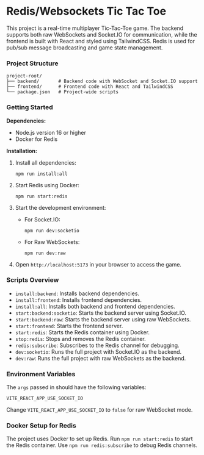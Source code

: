 # Redis/Websockets Tic Tac Toe

This project is a real-time multiplayer Tic-Tac-Toe game. The backend supports both raw WebSockets and Socket.IO for communication, while the frontend is built with React and styled using TailwindCSS. Redis is used for pub/sub message broadcasting and game state management.

### Project Structure

```
project-root/
├── backend/       # Backend code with WebSocket and Socket.IO support
├── frontend/      # Frontend code with React and TailwindCSS
└── package.json   # Project-wide scripts
```

### Getting Started

**Dependencies:**

- Node.js version 16 or higher
- Docker for Redis

**Installation:**

1. Install all dependencies:

   ```
   npm run install:all
   ```

2. Start Redis using Docker:

   ```
   npm run start:redis
   ```

3. Start the development environment:

   - For Socket.IO:
     ```
     npm run dev:socketio
     ```
   - For Raw WebSockets:
     ```
     npm run dev:raw
     ```

4. Open `http://localhost:5173` in your browser to access the game.

### Scripts Overview

- `install:backend`: Installs backend dependencies.
- `install:frontend`: Installs frontend dependencies.
- `install:all`: Installs both backend and frontend dependencies.
- `start:backend:socketio`: Starts the backend server using Socket.IO.
- `start:backend:raw`: Starts the backend server using raw WebSockets.
- `start:frontend`: Starts the frontend server.
- `start:redis`: Starts the Redis container using Docker.
- `stop:redis`: Stops and removes the Redis container.
- `redis:subscribe`: Subscribes to the Redis channel for debugging.
- `dev:socketio`: Runs the full project with Socket.IO as the backend.
- `dev:raw`: Runs the full project with raw WebSockets as the backend.

### Environment Variables

The `args` passed in should have the following variables:

```
VITE_REACT_APP_USE_SOCKET_IO
```

Change `VITE_REACT_APP_USE_SOCKET_IO` to `false` for raw WebSocket mode.

### Docker Setup for Redis

The project uses Docker to set up Redis. Run `npm run start:redis` to start the Redis container. Use `npm run redis:subscribe` to debug Redis channels.
